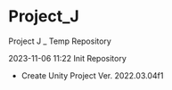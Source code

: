 # Project_J
Project J _ Temp Repository

2023-11-06 11:22
Init Repository 
- Create Unity Project
	Ver. 2022.03.04f1
	